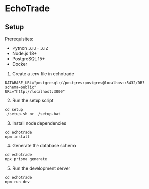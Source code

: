 # EchoTrade

## Setup
Prerequisites:
- Python 3.10 - 3.12
- Node.js 18+
- PostgreSQL 15+
- Docker

1. Create a .env file in echotrade
```
DATABASE_URL="postgresql://postgres:postgres@localhost:5432/DB?schema=public"
URL="http://localhost:3000"
```
2. Run the setup script
```
cd setup
./setup.sh or ./setup.bat
```

3. Install node dependencies
```
cd echotrade
npm install
```

4. Generate the database schema
```
cd echotrade
npx prisma generate
```

5. Run the development server
```
cd echotrade
npm run dev
```